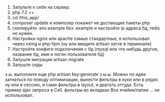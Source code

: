 1) Запульте к себе на сервер.
2) php 7.2 ++
3) cd /this_app/
4) composer update и композер покажет не достающие пакеты php
5) скопируйте .env.example без .example и настройте ip адреса бд, redis не нужен.
6) Настройки nginx или apache самые стандартные, я использовал через nxing и php-fpm (ну или введите artisan serve в терминале)
7) Настройте конфиги подключения с бд (mysql или что нибудь другое, название бд, имя и логин пользователя бд)
8) Запуште миграции artisan migrate
9) Запуште сиды


з.ы. выполните еще php artisan key:generate
з.ы.ы. Можно по идее загнаться по поводу оптимизации, вынести фильтры в куки или в редис ну или в сессию, и сами фильтры в layout, и дергать оттуда. Есть пример ajax запроса в Cell. 
фильтры во вкладках Все ячейки/папки ... не использовал.
